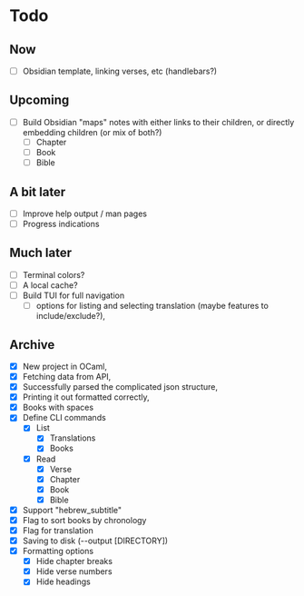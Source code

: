 # Todo

## Now

- [ ] Obsidian template, linking verses, etc (handlebars?)

## Upcoming

- [ ] Build Obsidian "maps"
    notes with either links to their children,
    or directly embedding children (or mix of both?)
  - [ ] Chapter
  - [ ] Book
  - [ ] Bible

## A bit later

- [ ] Improve help output / man pages
- [ ] Progress indications

## Much later

- [ ] Terminal colors?
- [ ] A local cache?
- [ ] Build TUI for full navigation
  - [ ] options for listing and selecting translation (maybe features to include/exclude?),

## Archive

- [x] New project in OCaml,
- [x] Fetching data from API,
- [x] Successfully parsed the complicated json structure,
- [x] Printing it out formatted correctly,
- [x] Books with spaces
- [x] Define CLI commands
  - [x] List
    - [x] Translations
    - [x] Books
  - [x] Read
    - [x] Verse
    - [x] Chapter
    - [x] Book
    - [x] Bible
- [x] Support "hebrew_subtitle"
- [x] Flag to sort books by chronology
- [x] Flag for translation
- [x] Saving to disk (--output [DIRECTORY])
- [x] Formatting options
  - [x] Hide chapter breaks
  - [x] Hide verse numbers
  - [x] Hide headings
